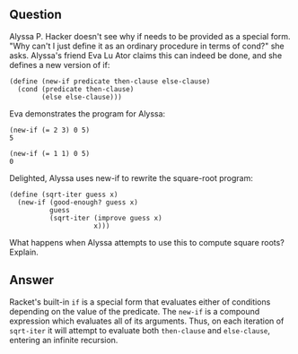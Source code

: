 ## Question

Alyssa P. Hacker doesn't see why if needs to be provided as a special form.
"Why can't I just define it as an ordinary procedure in terms of cond?" she asks.
Alyssa's friend Eva Lu Ator claims this can indeed be done, and she defines a new version of if:

```racket
(define (new-if predicate then-clause else-clause)
  (cond (predicate then-clause)
        (else else-clause)))
```

Eva demonstrates the program for Alyssa:

```racket
(new-if (= 2 3) 0 5)
5

(new-if (= 1 1) 0 5)
0
```

Delighted, Alyssa uses new-if to rewrite the square-root program:

```racket
(define (sqrt-iter guess x)
  (new-if (good-enough? guess x)
          guess
          (sqrt-iter (improve guess x)
                     x)))
```

What happens when Alyssa attempts to use this to compute square roots? Explain.

## Answer

Racket's built-in `if` is a special form that evaluates either of conditions depending
on the value of the predicate. The `new-if` is a compound expression which evaluates
all of its arguments. Thus, on each iteration of `sqrt-iter` it will attempt to
evaluate both `then-clause` and `else-clause`, entering an infinite recursion.
